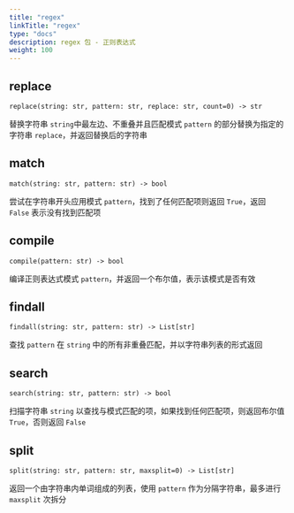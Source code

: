 ```yaml
---
title: "regex"
linkTitle: "regex"
type: "docs"
description: regex 包 - 正则表达式
weight: 100
---
```

## replace

`replace(string: str, pattern: str, replace: str, count=0) -> str`

替换字符串 `string`中最左边、不重叠并且匹配模式 `pattern` 的部分替换为指定的字符串 `replace`，并返回替换后的字符串

## match

`match(string: str, pattern: str) -> bool`

尝试在字符串开头应用模式 `pattern`，找到了任何匹配项则返回 `True`，返回 `False` 表示没有找到匹配项

## compile

`compile(pattern: str) -> bool`

编译正则表达式模式 `pattern`，并返回一个布尔值，表示该模式是否有效

## findall

`findall(string: str, pattern: str) -> List[str]`

查找 `pattern` 在 `string` 中的所有非重叠匹配，并以字符串列表的形式返回

## search

`search(string: str, pattern: str) -> bool`

扫描字符串 `string` 以查找与模式匹配的项，如果找到任何匹配项，则返回布尔值 `True`，否则返回 `False`

## split

`split(string: str, pattern: str, maxsplit=0) -> List[str]`

返回一个由字符串内单词组成的列表，使用 `pattern` 作为分隔字符串，最多进行 `maxsplit` 次拆分
